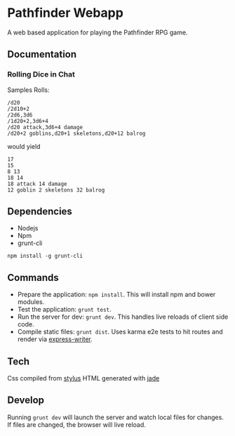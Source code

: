 # Pathfinder Webapp
A web based application for playing the Pathfinder RPG game.

## Documentation

### Rolling Dice in Chat

Samples Rolls:
```
/d20
/2d10+2
/2d6,3d6
/1d20+2,3d6+4
/d20 attack,3d6+4 damage
/d20+2 goblins,d20+1 skeletons,d20+12 balrog
```
would yield
```
17
15
8 13
18 14
18 attack 14 damage
12 goblin 2 skeletons 32 balrog
```

## Dependencies
* Nodejs
* Npm
* grunt-cli

```
npm install -g grunt-cli
```

## Commands

* Prepare the application: ```npm install```. This will install npm and bower modules.
* Test the application: ```grunt test```.
* Run the server for dev: ```grunt dev```. This handles live reloads of client side code.
* Compile static files: ```grunt dist```. Uses karma e2e tests to hit routes and render via [express-writer](https://github.com/rtorr/express-writer).

## Tech
Css compiled from [stylus](http://learnboost.github.io/stylus/)
HTML generated with [jade](http://jade-lang.com/reference/)

## Develop

Running ```grunt dev``` will launch the server and watch local files for changes. If files are changed, the browser will live reload.
